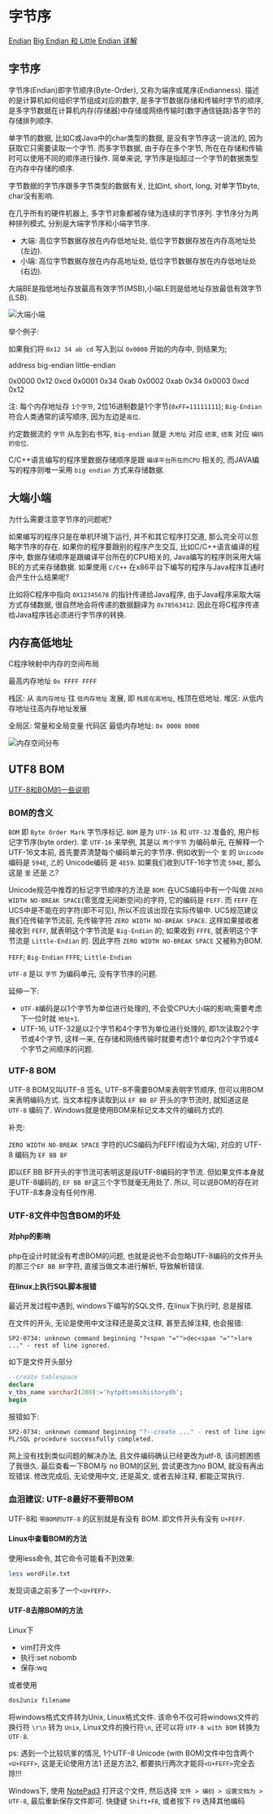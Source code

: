 # 字节序

[Endian](https://www.jianshu.com/p/a348f8fc9fc9)
[Big Endian 和 Little Endian 详解](https://blog.csdn.net/waitingbb123/article/details/80504093)

## 字节序

字节序(Endian)即字节顺序(Byte-Order), 又称为端序或尾序(Endianness).
描述的是计算机如何组织字节组成对应的数字, 是多字节数据存储和传输时字节的顺序,
是多字节数据在计算机内存(存储器)中存储或网络传输时(数字通信链路)各字节的存储排列顺序.

单字节的数据, 比如C或Java中的char类型的数据, 是没有字节序这一说法的, 因为获取它只需要读取一个字节.
而多字节数据, 由于存在多个字节, 所在在存储和传输时可以使用不同的顺序进行操作.
简单来说, 字节序是指超过一个字节的数据类型在内存中存储的顺序.

字节数据的字节序跟多字节类型的数据有关,
比如int, short, long, 对单字节byte, char没有影响.

在几乎所有的硬件机器上, 多字节对象都被存储为连续的字节序列.
字节序分为两种排列模式, 分别是大端字节序和小端字节序.

+ 大端: 高位字节数据存放在内存低地址处, 低位字节数据存放在内存高地址处(左边).
+ 小端: 高位字节数据存放在内存高地址处, 低位字节数据存放在内存低地址处(右边).

大端BE是指低地址存放最高有效字节(MSB),小端LE则是低地址存放最低有效字节(LSB).

![大端小端](https://upload-images.jianshu.io/upload_images/4933701-7d68dd0202001735.png?imageMogr2/auto-orient/strip|imageView2/2/w/562/format/webp)

举个例子:

如果我们将 `0x12 34 ab cd` 写入到以 `0x0000` 开始的内存中, 则结果为;

address  big-endian  little-endian

0x0000  0x12  0xcd
0x0001  0x34  0xab
0x0002  0xab  0x34
0x0003  0xcd  0x12

注: 每个内存地址存 `1个字节`, 2位16进制数是1个字节(`0xFF=11111111`);
`Big-Endian` 符合人类通常的读写顺序, 因为左边是`高位`.

约定数据流的 `字节` 从左到右书写, `Big-endian` 就是 `大地址` 对应 `结束`,
`结束` 对应 `编码的低位`.

C/C++语言编写的程序里数据存储顺序是跟 `编译平台所在的CPU` 相关的,
而JAVA编写的程序则唯一采用 `big endian` 方式来存储数据.

## 大端小端

为什么需要注意字节序的问题呢?

如果编写的程序只是在单机环境下运行, 并不和其它程序打交道, 那么完全可以忽略字节序的存在.
如果你的程序要跟别的程序产生交互, 比如C/C++语言编译的程序中,
数据存储顺序是跟编译平台所在的CPU相关的, Java编写的程序则采用大端BE的方式来存储数据.
如果使用 `C/C++` 在x86平台下编写的程序与Java程序互通时会产生什么结果呢?

比如将C程序中指向 `0X12345678` 的指针传递给Java程序, 由于Java程序采取大端方式存储数据,
很自然地会将传递的数据翻译为 `0x78563412`.
因此在将C程序传递给Java程序钱必须进行字节序的转换.

## 内存高低地址

C程序映射中内存的空间布局

最高内存地址 `0x FFFF FFFF`

栈区: 从 `高内存地址` 往 `低内存地址` 发展, 即 `栈底在高地址`, 栈顶在低地址.
堆区: 从低内存地址往高内存地址发展

全局区: 常量和全局变量
代码区
最低内存地址: `0x 0000 0000`

![内存空间分布](https://upload-images.jianshu.io/upload_images/4933701-175a0777cb2627da.png?imageMogr2/auto-orient/strip|imageView2/2/w/508/format/webp)

## UTF8 BOM

[UTF-8和BOM的一些说明](https://www.cnblogs.com/codingmengmeng/p/11028744.html)

### BOM的含义

`BOM` 即 `Byte Order Mark` 字节序标记.
`BOM` 是为 `UTF-16` 和 `UTF-32` 准备的, 用户标记字节序(byte order).
拿 `UTF-16` 来举例, 其是以 `两个字节` 为编码单元,
在解释一个UTF-16文本前, 首先要弄清楚每个编码单元的字节序.
例如收到一个 `奎` 的 `Unicode` 编码是 `594E`, `乙`的 Unicode编码 是 `4E59`.
如果我们收到UTF-16字节流 `594E`, 那么这是 `奎` 还是 `乙`?

Unicode规范中推荐的标记字节顺序的方法是 `BOM`:
在UCS编码中有一个叫做 `ZERO WIDTH NO-BREAK SPACE`(零宽度无间断空间)的字符, 它的编码是 `FEFF`.
而 `FEFF` 在UCS中是不能在的字符(即不可见), 所以不应该出现在实际传输中.
UCS规范建议我们在传输字节流前, 先传输字符 `ZERO WIDTH NO-BREAK SPACE`.
这样如果接收者接收到 `FEFF`, 就表明这个字节流是 `Big-Endian` 的;
如果收到 `FFFE`, 就表明这个字节流是 `Little-Endian` 的.
因此字符 `ZERO WIDTH NO-BREAK SPACE` 又被称为BOM.

`FEFF`; `Big-Endian`
`FFFE`; `Little-Endian`

`UTF-8` 是以 `字节` 为编码单元, 没有字节序的问题.

延伸一下:

+ `UTF-8`编码是以1个字节为单位进行处理的, 不会受CPU大小端的影响;需要考虑下一位时就 `地址+1`.
+ UTF-16, UTF-32是以2个字节和4个字节为单位进行处理的, 即1次读取2个字节或4个字节,
这样一来, 在存储和网络传输时就要考虑1个单位内2个字节或4个字节之间顺序的问题.

### UTF-8 BOM

UTF-8 BOM又叫UTF-8 签名, UTF-8不需要BOM来表明字节顺序, 但可以用BOM来表明编码方式.
当文本程序读取到以 `EF BB BF` 开头的字节流时, 就知道这是 `UTF-8` 编码了.
Windows就是使用BOM来标记文本文件的编码方式的.

补充:

`ZERO WIDTH NO-BREAK SPACE` 字符的UCS编码为FEFF(假设为大端),
对应的 UTF-8 编码为 `EF BB BF`

即以EF BB BF开头的字节流可表明这是段UTF-8编码的字节流.
但如果文件本身就是UTF-8编码的, `EF BB BF`这三个字节就毫无用处了.
所以, 可以说BOM的存在对于UTF-8本身没有任何作用.

### UTF-8文件中包含BOM的坏处

#### 对php的影响

php在设计时就没有考虑BOM的问题,
也就是说他不会忽略UTF-8编码的文件开头的那三个`EF BB BF`字符,
直接当做文本进行解析, 导致解析错误.

#### 在linux上执行SQL脚本报错

最近开发过程中遇到, windows下编写的SQL文件, 在linux下执行时, 总是报错.

在文件的开头, 无论是使用中文注释还是英文注释, 甚至去掉注释, 也会报错:

    SP2-0734: unknown command beginning "?<span "="">dec<span "="">lare ..." - rest of line ignored.

如下是文件开头部分

```sql
--create tablespace
declare
v_tbs_name varchar2(200):='hytpdtsmsshistorydb';
begin
```

报错如下:

```bash
SP2-0734: unknown command beginning "?--create ..." - rest of line ignored.
PL/SQL procedure successfully completed.
```

网上没有找到类似问题的解决办法, 且文件编码确认已经更改为utf-8, 该问题困惑了我很久.
最后查看一下BOM与 no BOM的区别, 尝试更改为no BOM, 就没有再出现错误.
修改完成后, 无论使用中文, 还是英文, 或者去掉注释, 都能正常执行.

### 血泪建议: UTF-8最好不要带BOM

UTF-8和 `带BOM的UTF-8` 的区别就是有没有 BOM. 即文件开头有没有 `U+FEFF`.

#### Linux中查看BOM的方法

使用less命令, 其它命令可能看不到效果:

```bash
less wordFile.txt
```

发现词语之前多了一个`<U+FEFF>`.

#### UTF-8去除BOM的方法

Linux下

+ vim打开文件
+ 执行:set nobomb
+ 保存:wq

或者使用

```bash
dos2unix filename
```

将windows格式文件转为Unix, Linux格式文件.
该命令不仅可将windows文件的换行符 `\r\n` 转为 `Unix`, Linux文件的换行符`\n`,
还可以将 `UTF-8 with BOM` 转换为 `UTF-8`.

ps:
遇到一个比较坑爹的情况,
1个UTF-8 Unicode (with BOM)文件中包含两个`<U+FEFF>`,
这是无论使用方法1 还是方法2, 都要执行两次才能将`<U+FEFF>`完全去除!!!

Windows下, 使用 [NotePad3](https://www.anopos.com/notepad3/) 打开这个文件,
然后选择 `文件 > 编码 > 设置文档为 > UTF-8`, 最后重新保存文件即可.
快捷键 `Shift+F8`, 或者按下 `F9` 选择其他编码
